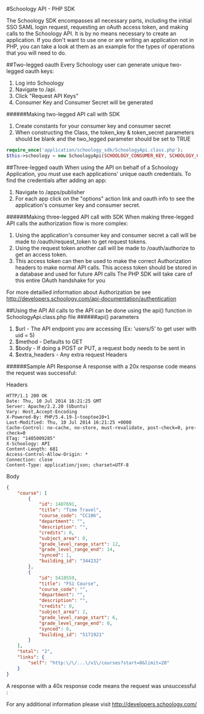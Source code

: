 #Schoology API - PHP SDK

The Schoology SDK encompasses all necessary parts, including the initial SSO SAML login request, requesting an oAuth access token, and making calls to the Schoology API. It is by no means necessary to create an application. If you don't want to use one or are writing an application not in PHP, you can take a look at them as an example for the types of operations that you will need to do.

##Two-legged oauth
Every Schoology user can generate unique two-legged oauth keys:
1. Log into Schoology
2. Navigate to /api. 
3. Click "Request API Keys"
4. Consumer Key and Consumer Secret will be generated

######Making two-legged API call with SDK
1. Create constants for your consumer key and consumer secret
2. When constructing the Class, the token_key & token_secret parameters should be blank and the two_legged parameter should be set to TRUE
```php
require_once('application/schoology_sdk/SchoologyApi.class.php');
$this->schoology = new SchoologyApi(SCHOOLOGY_CONSUMER_KEY, SCHOOLOGY_CONSUMER_SECRET, '', '','', TRUE); 
```

##Three-legged oauth
When using the API on behalf of a Schoology Application, you must use each applications' unique oauth credentials. To find the credentials after adding an app:
1. Navigate to /apps/publisher
2. For each app click on the "options" action link and oauth info to see the application's consumer key and consumer secret.

######Making three-legged API call with SDK
When making three-legged API calls the authorization flow is more complex:
1. Using the application's consumer key and consumer secret a call will be made to /oauth/request_token to get request tokens.
2. Using the request token another call will be made to /oauth/authorize to get an access token.
3. This access token can then be used to make the correct Authorization headers to make normal API calls. This access token should be stored in a database and used for future API calls
The PHP SDK will take care of this entire OAuth handshake for you

For more detailled information about Authorization be see http://developers.schoology.com/api-documentation/authentication

##Using the API
All calls to the API can be done using the api() function in SchoologyApi.class.php file
######api() parameters
1. $url  - The API endpoint you are accessing (Ex: 'users/5' to get user with uid = 5)
2. $method - Defaults to GET 
3. $body - If doing a POST or PUT, a request body needs to be sent in
4. $extra_headers  - Any extra request Headers

######Sample API Response
A response with a 20x response code means the request was successful:

Headers
```
HTTP/1.1 200 OK
Date: Thu, 10 Jul 2014 16:21:25 GMT
Server: Apache/2.2.20 (Ubuntu)
Vary: Host,Accept-Encoding
X-Powered-By: PHP/5.4.19-1~tooptee10+1
Last-Modified: Thu, 10 Jul 2014 16:21:25 +0000
Cache-Control: no-cache, no-store, must-revalidate, post-check=0, pre-check=0
ETag: "1405009285"
X-Schoology: API
Content-Length: 681
Access-Control-Allow-Origin: *
Connection: close
Content-Type: application/json; charset=UTF-8
```
Body
```json
{
    "course": [
        {
            "id": 1407691,
            "title": "Time Travel",
            "course_code": "CC106",
            "department": "",
            "description": "",
            "credits": 0,
            "subject_area": 0,
            "grade_level_range_start": 12,
            "grade_level_range_end": 14,
            "synced": 1,
            "building_id": "344232"
        },
        {
            "id": 5410559,
            "title": "FS1 Course",
            "course_code": "",
            "department": "",
            "description": "",
            "credits": 0,
            "subject_area": 2,
            "grade_level_range_start": 6,
            "grade_level_range_end": 0,
            "synced": 0,
            "building_id": "5171921"
        }
    ],
    "total": "2",
    "links": {
        "self": "http:\/\/...\/v1\/courses?start=0&limit=20"
    }
}
```

A response with a 40x response code means the request was unsuccessful :

For any additional information please visit http://developers.schoology.com/
